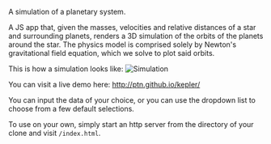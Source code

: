 A simulation of a planetary system.

A JS app that, given the masses, velocities and relative distances of a star 
and surrounding planets, renders a 3D simulation of the orbits of the planets 
around the star. The physics model is comprised solely by Newton's 
gravitational field equation, which we solve to plot said orbits.

This is how a simulation looks like: ![Simulation](http://i.imgur.com/I7nUy30.png "Simulation")

You can visit a live demo here: http://ptn.github.io/kepler/

You can input the data of your choice, or you can use the dropdown list to 
choose from a few default selections.

To use on your own, simply start an http server from the directory of your 
clone and visit `/index.html`.
